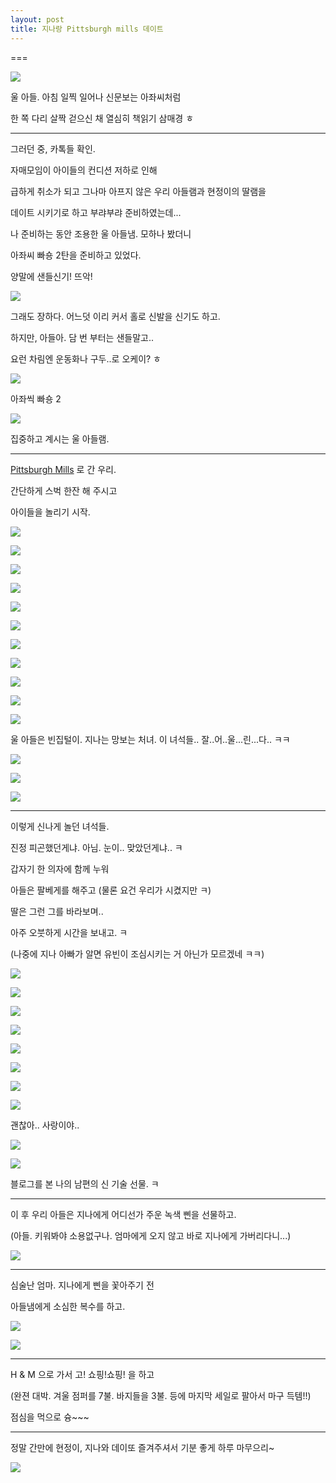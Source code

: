 ```yaml
---
layout: post
title: 지나랑 Pittsburgh mills 데이트
---
```

===

![](http://2.bp.blogspot.com/-G7irDhugaZg/VNGJsqHQrVI/AAAAAAAAHZ8/OUq-L95esHE/s1600/20150203_085831.jpg)

울 아들. 아침 일찍 일어나 신문보는 아좌씨처럼

한 쪽 다리 살짝 걷으신 채 열심히 책읽기 삼매경 ㅎ

---

그러던 중, 카톡들 확인.

자매모임이 아이들의 컨디션 저하로 인해

급하게 취소가 되고 그나마 아프지 않은 우리 아들램과 현정이의 딸램을

데이트 시키기로 하고 부랴부랴 준비하였는데...

나 준비하는 동안 조용한 울 아들냄. 모하나 봤더니

아좌씨 빠숑 2탄을 준비하고 있었다.

양말에 샌들신기! 뜨악!

![](http://cfile216.uf.daum.net/image/274E433752E23CA234617E)


그래도 장하다. 어느덧 이리 커서 홀로 신발을 신기도 하고.

하지만, 아들아. 담 번 부터는 샌들말고.. 

요런 차림엔 운동화나 구두..로 오케이? ㅎ

![](http://2.bp.blogspot.com/-kHzuJq3XiJM/VNGJulZGuZI/AAAAAAAAHaU/eYwqWOzjCbw/s1600/20150203_095555.jpg)

아좌씩 빠숑 2

![](http://2.bp.blogspot.com/-XG-SV3yIzLY/VNGJtczvmmI/AAAAAAAAHaA/kx7C2oKfBzE/s1600/20150203_095543.jpg)

집중하고 계시는 울 아들램.

---

[Pittsburgh Mills](http://www.pittsburghmills.com/) 로 간 우리.

간단하게 스벅 한잔 해 주시고

아이들을 놀리기 시작.

![](http://2.bp.blogspot.com/-LwGpkX-GdFU/VNGJrfY6ooI/AAAAAAAAHZg/U6WLSg5k3Vs/s1600/1423002062185.jpeg)


![](http://1.bp.blogspot.com/-06nGLNt53QY/VNGJvWe685I/AAAAAAAAHag/ldVni12AypE/s1600/DSC03008.JPG)


![](http://2.bp.blogspot.com/-RwHW3lOz-uE/VNGJwSYMxII/AAAAAAAAHbA/SicH9fl1cnE/s1600/DSC03011.JPG)


![](http://1.bp.blogspot.com/-WnmH4l331EQ/VNGJwvufPjI/AAAAAAAAHbE/m9zh1NlM1lI/s1600/DSC03012.JPG)


![](http://4.bp.blogspot.com/-Sfroqd7rJGw/VNGJwhrxv1I/AAAAAAAAHbM/AugoIDtPTcs/s1600/DSC03013.JPG)


![](http://3.bp.blogspot.com/-tkt2gdL3UlM/VNGJyA4oIFI/AAAAAAAAHbw/_4wmP4WYDu0/s1600/DSC03017.JPG)


![](http://2.bp.blogspot.com/-kq_rjRAV9r0/VNGJyQUCb9I/AAAAAAAAHb4/7N3MKl9nKy8/s1600/DSC03018.JPG)


![](http://2.bp.blogspot.com/-ytu4EXe9Nb8/VNGJy58t5qI/AAAAAAAAHcI/UrU2aCku9A4/s1600/DSC03019.JPG)


![](http://3.bp.blogspot.com/-F8a-fSopj0k/VNGJzOh_VTI/AAAAAAAAHcE/pSHDeBm9Zcw/s1600/DSC03020.JPG)


![](http://2.bp.blogspot.com/-E5_dWoeDnXw/VNGJzetupZI/AAAAAAAAHcQ/TVws_oZDtiE/s1600/IMG_20150203_170945.jpg)


![](http://4.bp.blogspot.com/--uZAljPxHbA/VNGJzRbSsFI/AAAAAAAAHcM/uuq59GLMEhU/s1600/DSC03021.JPG)

울 아들은 빈집털이. 지나는 망보는 처녀. 이 녀석들.. 잘..어..울...린...다.. ㅋㅋ

![](http://4.bp.blogspot.com/--ErhviCJdCk/VNGJrKguEbI/AAAAAAAAHZk/9bAssWZnJ4w/s1600/1423002060204.jpeg)


![](http://4.bp.blogspot.com/-wjjiadgmzy8/VNGJq-UHnLI/AAAAAAAAHZY/HuR0fzLKKqE/s1600/1423002058225.jpeg)


![](http://3.bp.blogspot.com/-lxayuugfeho/VNGJqpC7fgI/AAAAAAAAHZM/igEsxclp80k/s1600/1423002055737.jpeg)


---

이렇게 신나게 놀던 녀석들.

진정 피곤했던게냐. 아님. 눈이.. 맞았던게냐.. ㅋ

갑자기 한 의자에 함께 누워

아들은 팔베게를 해주고 (물론 요건 우리가 시켰지만 ㅋ) 

딸은 그런 그를 바라보며..

아주 오붓하게 시간을 보내고. ㅋ

(나중에 지나 아빠가 알면 유빈이 조심시키는 거 아닌가 모르겠네 ㅋㅋ)


![](http://1.bp.blogspot.com/-hmR0_it5WxU/VNGJnYF6ZGI/AAAAAAAAHYU/Y5o4KN-iGTg/s1600/1423002034602.jpeg)


![](http://3.bp.blogspot.com/-J7L0lGWsXc0/VNGJnwdsoaI/AAAAAAAAHYM/qdTAeEmPh4A/s1600/1423002036582.jpeg)


![](http://2.bp.blogspot.com/-2X6tF8_kVc0/VNGJovariQI/AAAAAAAAHYc/DxH78Bcxxg8/s1600/1423002041483.jpeg)


![](http://3.bp.blogspot.com/-t2O3D2v2StM/VNGJpDiKeLI/AAAAAAAAHYk/OQtr9Nxq8ag/s1600/1423002044171.jpeg)


![](http://4.bp.blogspot.com/-SQi7QZRLw84/VNGJpUV2t3I/AAAAAAAAHYs/TnLOzOVMai8/s1600/1423002046379.jpeg)


![](http://4.bp.blogspot.com/-QgEQpf-DhqI/VNGJprxw_8I/AAAAAAAAHZ0/Rid22jw19K0/s1600/1423002049055.jpeg)


![](http://1.bp.blogspot.com/-efDzhxiSwWI/VNGJp5aX_-I/AAAAAAAAHY8/URek7Mu2wa0/s1600/1423002051111.jpeg)


![](http://3.bp.blogspot.com/-y5hIAVaRqGU/VNGJoHIHJ6I/AAAAAAAAHY0/nqQ_srRii-4/s1600/1423002039065.jpeg)

괜찮아.. 사랑이야..

![](http://img.lifestyler.co.kr/uploads/vod/lifestyler_thumbnail/storyon/dramastory/dramastory_01.jpg)


![](http://3.bp.blogspot.com/-x2estY69BdE/VNGbUdxl8yI/AAAAAAAAHiA/fo5Xe7bmwHU/s1600/KakaoTalk_20150203_230558392.jpg)

블로그를 본 나의 남편의 신 기술 선물. ㅋ

---

이 후 우리 아들은 지나에게 어디선가 주운 녹색 삔을 선물하고.

(아들. 키워봐야 소용없구나. 엄마에게 오지 않고 바로 지나에게 가버리다니...)

![](https://encrypted-tbn0.gstatic.com/images?q=tbn:ANd9GcSqEifwutvnDct0Xl_-Q8oglzq91N7hA_R4StGErgXVgcFoWDro)


---

심술난 엄마. 지나에게 삔을 꽃아주기 전

아들냄에게 소심한 복수를 하고.

![](http://4.bp.blogspot.com/-b8gGAAxXm88/VNGJmpQ-tOI/AAAAAAAAHX4/qpJadQ4rLXU/s1600/1423002029836.jpeg)


![](http://2.bp.blogspot.com/-C0Kp8xezZ7o/VNGJm_OJ0kI/AAAAAAAAHX8/w1GDAozUXzw/s1600/1423002032138.jpeg)


---

H & M 으로 가서 고! 쇼핑!쇼핑! 을 하고

(완젼 대박. 겨울 점퍼를 7불. 바지들을 3불. 등에 마지막 세일로 팔아서 마구 득템!!)

점심을 먹으로 슝~~~

---

정말 간만에 현정이, 지나와 데이또 즐겨주셔서 기분 좋게 하루 마무으리~

![](http://upload.inven.co.kr/upload/2014/05/19/bbs/i3441978442.jpg)







